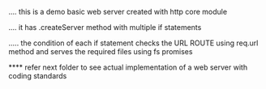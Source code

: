 .... this is a demo basic web server created with http core module

.... it has .createServer method with multiple if statements 

..... the condition of each if statement checks the URL ROUTE using req.url method and serves the required files using fs promises


**** refer next folder to see actual implementation of a web server with coding standards